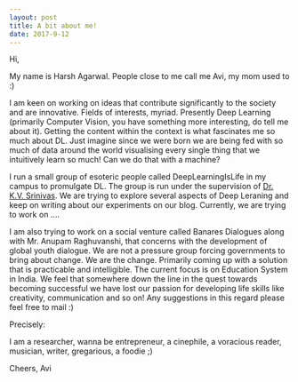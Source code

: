 ```yaml
---
layout: post
title: A bit about me!  
date: 2017-9-12
---
```


Hi,

My name is Harsh Agarwal. People close to me call me Avi, my mom used to :)   

I am keen on working on ideas that contribute significantly to the society and are innovative. Fields of interests, myriad. Presently Deep Learning (primarily Computer Vision, you have something more interesting, do tell me about it). Getting the content within the context is what fascinates me so much about DL. Just imagine since we were born we are being fed with so much of data around the world visualising every single thing that we intuitively learn so much! Can we do that with a machine? 

I run a small group of esoteric people called DeepLearningIsLife in my campus to promulgate DL. The group is run under the supervision of [Dr. K.V. Srinivas](https://sites.google.com/site/kvsrinivas/). We are trying to explore several aspects of Deep Leraning and keep on writing about our experiments on our blog. Currently, we are trying to work on ....   

I am also trying to work on a social venture called Banares Dialogues along with Mr. Anupam Raghuvanshi, that concerns with the development of global youth dialogue. We are not a pressure group forcing governments to bring about change. We are the change. Primarily coming up with a solution that is practicable and intelligible. The current focus is on Education System in India. We feel that somewhere down the line in the quest towards becoming successful we have lost our passion for developing life skills like creativity, communication and so on! Any suggestions in this regard please feel free to mail :)  

Precisely:

I am a researcher, wanna be entrepreneur, a cinephile, a voracious reader, musician, writer, gregarious, a foodie ;)

Cheers, 
Avi


